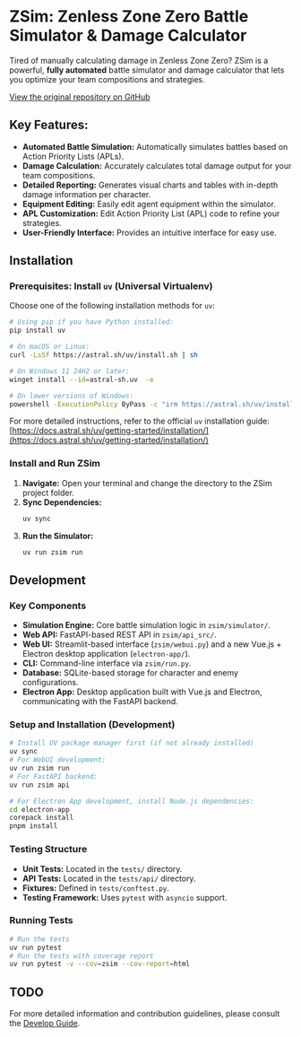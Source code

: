 # ZSim: Zenless Zone Zero Battle Simulator & Damage Calculator

Tired of manually calculating damage in Zenless Zone Zero? ZSim is a powerful, **fully automated** battle simulator and damage calculator that lets you optimize your team compositions and strategies.

[View the original repository on GitHub](https://github.com/ZZZSimulator/ZSim)

## Key Features:

*   **Automated Battle Simulation:**  Automatically simulates battles based on Action Priority Lists (APLs).
*   **Damage Calculation:** Accurately calculates total damage output for your team compositions.
*   **Detailed Reporting:** Generates visual charts and tables with in-depth damage information per character.
*   **Equipment Editing:**  Easily edit agent equipment within the simulator.
*   **APL Customization:** Edit Action Priority List (APL) code to refine your strategies.
*   **User-Friendly Interface:**  Provides an intuitive interface for easy use.

## Installation

### Prerequisites: Install `uv` (Universal Virtualenv)

Choose one of the following installation methods for `uv`:

```bash
# Using pip if you have Python installed:
pip install uv
```

```bash
# On macOS or Linux:
curl -LsSf https://astral.sh/uv/install.sh | sh
```

```bash
# On Windows 11 24H2 or later:
winget install --id=astral-sh.uv  -e
```

```bash
# On lower versions of Windows:
powershell -ExecutionPolicy ByPass -c "irm https://astral.sh/uv/install.ps1 | iex"
```

For more detailed instructions, refer to the official `uv` installation guide: [https://docs.astral.sh/uv/getting-started/installation/](https://docs.astral.sh/uv/getting-started/installation/)

### Install and Run ZSim

1.  **Navigate:** Open your terminal and change the directory to the ZSim project folder.
2.  **Sync Dependencies:**
    ```bash
    uv sync
    ```
3.  **Run the Simulator:**
    ```bash
    uv run zsim run
    ```

## Development

### Key Components

*   **Simulation Engine:** Core battle simulation logic in `zsim/simulator/`.
*   **Web API:** FastAPI-based REST API in `zsim/api_src/`.
*   **Web UI:** Streamlit-based interface (`zsim/webui.py`) and a new Vue.js + Electron desktop application (`electron-app/`).
*   **CLI:** Command-line interface via `zsim/run.py`.
*   **Database:** SQLite-based storage for character and enemy configurations.
*   **Electron App:** Desktop application built with Vue.js and Electron, communicating with the FastAPI backend.

### Setup and Installation (Development)

```bash
# Install UV package manager first (if not already installed)
uv sync
# For WebUI development:
uv run zsim run
# For FastAPI backend:
uv run zsim api

# For Electron App development, install Node.js dependencies:
cd electron-app
corepack install
pnpm install
```

### Testing Structure

*   **Unit Tests:** Located in the `tests/` directory.
*   **API Tests:** Located in the `tests/api/` directory.
*   **Fixtures:** Defined in `tests/conftest.py`.
*   **Testing Framework:** Uses `pytest` with `asyncio` support.

### Running Tests

```bash
# Run the tests
uv run pytest
# Run the tests with coverage report
uv run pytest -v --cov=zsim --cov-report=html
```

## TODO

For more detailed information and contribution guidelines, please consult the [Develop Guide](https://github.com/ZZZSimulator/ZSim/wiki/%E8%B4%A1%E7%8C%AE%E6%8C%87%E5%8D%97-Develop-Guide).